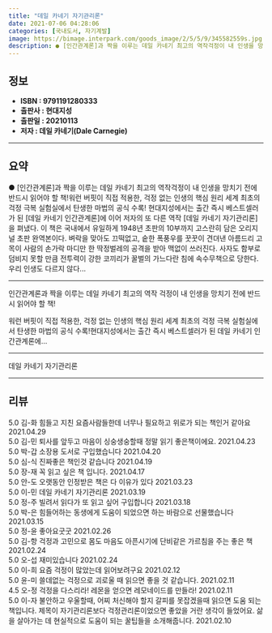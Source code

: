 ```yaml
---
title: "데일 카네기 자기관리론"
date: 2021-07-06 04:28:06
categories: [국내도서, 자기계발]
image: https://bimage.interpark.com/goods_image/2/5/5/9/345582559s.jpg
description: ● [인간관계론]과 짝을 이루는 데일 카네기 최고의 역작걱정이 내 인생을 망치기 전에 반드시 읽어야 할 책!워런 버핏이 직접 적용한, 걱정 없는 인생의 핵심 원리 세계 최초의 걱정 극복 실험실에서 탄생한 마법의 공식 수록! 현대지성에서는 출간 즉시 베스트셀러가 된 [데일 카네기 인간관
---
```


## **정보**

- **ISBN : 9791191280333**
- **출판사 : 현대지성**
- **출판일 : 20210113**
- **저자 : 데일 카네기(Dale Carnegie)**

------



## **요약**

●  [인간관계론]과 짝을 이루는 데일 카네기 최고의 역작걱정이 내 인생을 망치기 전에 반드시 읽어야 할 책!워런 버핏이 직접 적용한, 걱정 없는 인생의 핵심 원리 세계 최초의 걱정 극복 실험실에서 탄생한 마법의 공식 수록! 현대지성에서는 출간 즉시 베스트셀러가 된 [데일 카네기 인간관계론]에 이어 저자의 또 다른 역작 [데일 카네기 자기관리론]을 펴냈다. 이 책은 국내에서 유일하게 1948년 초판의 10부까지 고스란히 담은 오리지널 초판 완역본이다. 벼락을 맞아도 끄떡없고, 숱한 폭풍우를 꿋꿋이 견뎌낸 아름드리 고목이 사람의 손가락 마디만 한 딱정벌레의 공격을 받아 맥없이 쓰러진다. 사자도 함부로 덤비지 못할 만큼 전투력이 강한 코끼리가 꿀벌의 가느다란 침에 속수무책으로 당한다. 우리 인생도 다르지 않다...

------

인간관계론과 짝을 이루는 데일 카네기 최고의 역작
걱정이 내 인생을 망치기 전에 반드시 읽어야 할 책!

워런 버핏이 직접 적용한, 걱정 없는 인생의 핵심 원리 
세계 최초의 걱정 극복 실험실에서 탄생한 마법의 공식 수록!현대지성에서는 출간 즉시 베스트셀러가 된 데일 카네기 인간관계론에... 

------


데일 카네기 자기관리론 

------


## **리뷰** 

5.0 김-화 힘들고 지친 요즘사람들한데 너무나 필요하고 위로가 되는 책인거 같아요 2021.04.29 <br/>5.0 김-민 퇴사를 앞두고 마음이 싱숭생숭할때 정말 읽기 좋은책이에요.  2021.04.23 <br/>5.0 박-갑 소장용 도서로 구입했습니다 2021.04.20 <br/>5.0 심-식 진짜좋은 책인것 같습니다 2021.04.19 <br/>5.0 장-재 꼭 읽고 싶은 책 입니다.  2021.04.17 <br/>5.0 안-도 오랫동안 인정받은 책은 다 이유가 있다 2021.03.23 <br/>5.0 이-민 데일 카네기 자기관리론 2021.03.19 <br/>5.0 정-주 빌려서 읽다가 또 읽고 싶어 구입합니다 2021.03.18 <br/>5.0 박-은 힘들어하는 동생에게 도움이 되었으면 하는 바람으로 선물했습니다 2021.03.15 <br/>5.0 정-윤 좋아요굿굿 2021.02.26 <br/>5.0 김-항 걱정과 고민으로 몸도 마음도 아픈시기에 단비같은 가르침을 주는 좋은 책 2021.02.24 <br/>5.0 오-섭 재미있습니다 2021.02.24 <br/>5.0 이-희 요즘 걱정이 많았는데 읽어보려구요 2021.02.12 <br/>5.0 윤-미 쓸데없는 걱정으로 괴로울 때 읽으면 좋을 것 같습니다. 2021.02.11 <br/>4.5 오-정 걱정을 다스리라! 레몬을 얻으면 레모네이드를 만들라! 2021.02.11 <br/>5.0 이-자 불안하고 우울할때, 어찌 처신해야 할지 갈피를 못잡겠을때 읽으면 도움 되는 책입니다. 제목이 자기관리론보다 걱정관리론이었으면 좋았을 거란 생각이 들었어요. 삶을 살아가는 데 현실적으로 도움이 되는 꿀팁들을 소개해줍니다. 2021.02.10 <br/>